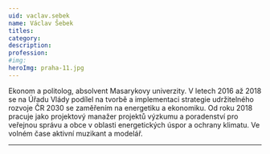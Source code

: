 ```yaml
---
uid: vaclav.sebek
name: Václav Šebek
titles:
category:
description: 
profession: 
#img: 
heroImg: praha-11.jpg
---
```

Ekonom a politolog, absolvent Masarykovy univerzity. V letech 2016 až 2018 se na Úřadu Vlády podílel na tvorbě a implementaci strategie udržitelného rozvoje ČR 2030 se zaměřením na energetiku a ekonomiku. Od roku 2018 pracuje jako projektový manažer projektů výzkumu a poradenství pro veřejnou správu a obce v oblasti energetických úspor a ochrany klimatu. Ve volném čase aktivní muzikant a modelář.

---
